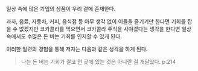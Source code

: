 일상 속에 많은 기업의 상품이 우리 곁에 존재한다.

과자, 음료, 자동차, 커피, 음식점 등 아무 생각 없이 이들을 즐기기만 한다면 기회를 잡을 수 없겠지만
코카콜라를 먹으면서 코카콜라 주식을 사야겠다는 생각을 한다면 일상 속에서도 수많은 돈 버는 기회를 인지할 수 있게 된다.

이러한 일련의 경험을 통해 저자는 다음과 같은 생각을 하게 된다.
> 나는 돈 버는 기회가 결코 먼 곳에 있는 것은 아니란 걸 개달았다. p.214

